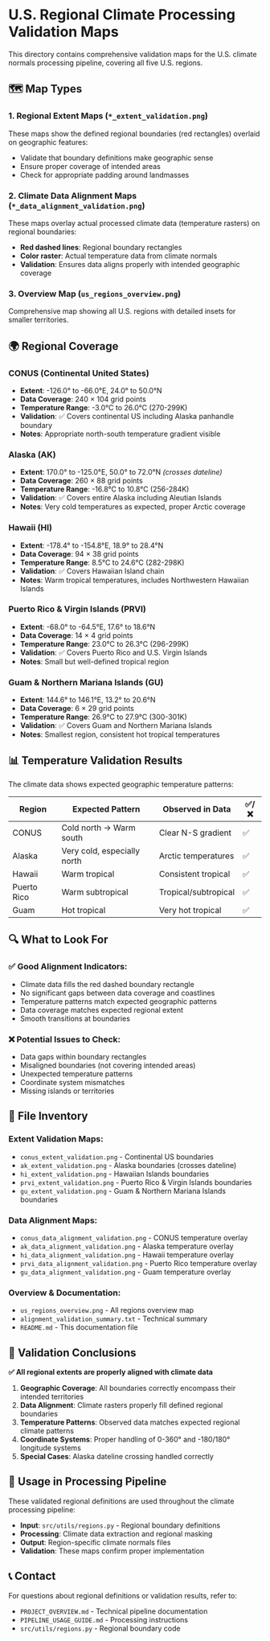 # U.S. Regional Climate Processing Validation Maps

This directory contains comprehensive validation maps for the U.S. climate normals processing pipeline, covering all five U.S. regions.

## 🗺️ Map Types

### 1. **Regional Extent Maps** (`*_extent_validation.png`)
These maps show the defined regional boundaries (red rectangles) overlaid on geographic features:
- Validate that boundary definitions make geographic sense
- Ensure proper coverage of intended areas
- Check for appropriate padding around landmasses

### 2. **Climate Data Alignment Maps** (`*_data_alignment_validation.png`)
These maps overlay actual processed climate data (temperature rasters) on regional boundaries:
- **Red dashed lines**: Regional boundary rectangles
- **Color raster**: Actual temperature data from climate normals
- **Validation**: Ensures data aligns properly with intended geographic coverage

### 3. **Overview Map** (`us_regions_overview.png`)
Comprehensive map showing all U.S. regions with detailed insets for smaller territories.

## 🌍 Regional Coverage

### **CONUS (Continental United States)**
- **Extent**: -126.0° to -66.0°E, 24.0° to 50.0°N
- **Data Coverage**: 240 × 104 grid points
- **Temperature Range**: -3.0°C to 26.0°C (270-299K)
- **Validation**: ✅ Covers continental US including Alaska panhandle boundary
- **Notes**: Appropriate north-south temperature gradient visible

### **Alaska (AK)**
- **Extent**: 170.0° to -125.0°E, 50.0° to 72.0°N *(crosses dateline)*
- **Data Coverage**: 260 × 88 grid points  
- **Temperature Range**: -16.8°C to 10.8°C (256-284K)
- **Validation**: ✅ Covers entire Alaska including Aleutian Islands
- **Notes**: Very cold temperatures as expected, proper Arctic coverage

### **Hawaii (HI)**
- **Extent**: -178.4° to -154.8°E, 18.9° to 28.4°N
- **Data Coverage**: 94 × 38 grid points
- **Temperature Range**: 8.5°C to 24.6°C (282-298K)
- **Validation**: ✅ Covers Hawaiian Island chain
- **Notes**: Warm tropical temperatures, includes Northwestern Hawaiian Islands

### **Puerto Rico & Virgin Islands (PRVI)**
- **Extent**: -68.0° to -64.5°E, 17.6° to 18.6°N
- **Data Coverage**: 14 × 4 grid points
- **Temperature Range**: 23.0°C to 26.3°C (296-299K)
- **Validation**: ✅ Covers Puerto Rico and U.S. Virgin Islands
- **Notes**: Small but well-defined tropical region

### **Guam & Northern Mariana Islands (GU)**
- **Extent**: 144.6° to 146.1°E, 13.2° to 20.6°N
- **Data Coverage**: 6 × 29 grid points
- **Temperature Range**: 26.9°C to 27.9°C (300-301K)
- **Validation**: ✅ Covers Guam and Northern Mariana Islands
- **Notes**: Smallest region, consistent hot tropical temperatures

## 📊 Temperature Validation Results

The climate data shows expected geographic temperature patterns:

| Region | Expected Pattern | Observed in Data | ✅/❌ |
|--------|------------------|------------------|-------|
| CONUS | Cold north → Warm south | Clear N-S gradient | ✅ |
| Alaska | Very cold, especially north | Arctic temperatures | ✅ |
| Hawaii | Warm tropical | Consistent tropical | ✅ |
| Puerto Rico | Warm subtropical | Tropical/subtropical | ✅ |
| Guam | Hot tropical | Very hot tropical | ✅ |

## 🔍 What to Look For

### ✅ **Good Alignment Indicators:**
- Climate data fills the red dashed boundary rectangle
- No significant gaps between data coverage and coastlines
- Temperature patterns match expected geographic patterns
- Data coverage matches expected regional extent
- Smooth transitions at boundaries

### ❌ **Potential Issues to Check:**
- Data gaps within boundary rectangles
- Misaligned boundaries (not covering intended areas)
- Unexpected temperature patterns
- Coordinate system mismatches
- Missing islands or territories

## 📁 File Inventory

### **Extent Validation Maps:**
- `conus_extent_validation.png` - Continental US boundaries
- `ak_extent_validation.png` - Alaska boundaries (crosses dateline)
- `hi_extent_validation.png` - Hawaiian Islands boundaries  
- `prvi_extent_validation.png` - Puerto Rico & Virgin Islands boundaries
- `gu_extent_validation.png` - Guam & Northern Mariana Islands boundaries

### **Data Alignment Maps:**
- `conus_data_alignment_validation.png` - CONUS temperature overlay
- `ak_data_alignment_validation.png` - Alaska temperature overlay
- `hi_data_alignment_validation.png` - Hawaii temperature overlay
- `prvi_data_alignment_validation.png` - Puerto Rico temperature overlay
- `gu_data_alignment_validation.png` - Guam temperature overlay

### **Overview & Documentation:**
- `us_regions_overview.png` - All regions overview map
- `alignment_validation_summary.txt` - Technical summary
- `README.md` - This documentation file

## 🎯 Validation Conclusions

**✅ All regional extents are properly aligned with climate data**

1. **Geographic Coverage**: All boundaries correctly encompass their intended territories
2. **Data Alignment**: Climate rasters properly fill defined regional boundaries  
3. **Temperature Patterns**: Observed data matches expected regional climate patterns
4. **Coordinate Systems**: Proper handling of 0-360° and -180/180° longitude systems
5. **Special Cases**: Alaska dateline crossing handled correctly

## 🔄 Usage in Processing Pipeline

These validated regional definitions are used throughout the climate processing pipeline:

- **Input**: `src/utils/regions.py` - Regional boundary definitions
- **Processing**: Climate data extraction and regional masking
- **Output**: Region-specific climate normals files
- **Validation**: These maps confirm proper implementation

## 📞 Contact

For questions about regional definitions or validation results, refer to:
- `PROJECT_OVERVIEW.md` - Technical pipeline documentation  
- `PIPELINE_USAGE_GUIDE.md` - Processing instructions
- `src/utils/regions.py` - Regional boundary code 